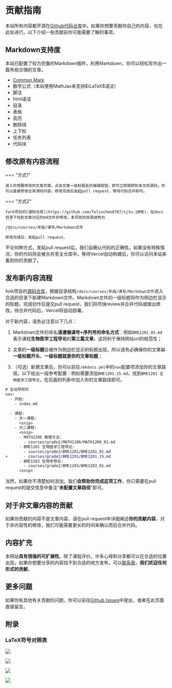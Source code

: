 # 贡献指南

本站所有内容都开源在[Github代码仓库](https://github.com/felixchen0707/sjtu-iBME)中。如果你想要贡献你自己的内容，也在此处进行。以下介绍一些贡献前你可能需要了解的事项。

## Markdown支持度

本站已配置了较为完备的Markdown插件，利用Markdown，你可以轻松写作出一篇布局合理的文章。

+ [Common Mark](https://commonmark.org/help/)
+ 数学公式（本站使用MathJax来支持$\LaTeX$语法）
+ 脚注
+ html语法
+ 目录
+ 表格
+ 高亮
+ 删除线
+ 上下标
+ 任务列表
+ 代码块

## 修改原有内容流程

=== "方式1"

    进入你想要修改的文章页面，点击文章一级标题处的编辑按钮，即可立即跳转到本文的源码。你可以直接修改仓库源码内容，修改完成后发起pull request，等待代码合并即可。

=== "方式2"

    fork项目的[源码仓库](https://github.com/felixchen0707/sjtu-iBME)，在docs目录下找到文章对应的md文件并修改。本项目的目录结构为
    ```
    /docs/courses/年级/课号/Markdown文件
    ```
    修改完成后，发起pull request。

不论何种方式，发起pull request后，我们会确认代码的正确性。如果没有特殊情况，你的代码将会被合并至主仓库中。等待Vercel自动构建后，你可以访问本站来看到你的贡献了。

## 发布新内容流程

fork项目的[源码仓库](https://github.com/felixchen0707/sjtu-iBME)，根据目录结构`/docs/courses/年级/课号/Markdown文件`进入合适的目录下新建Markdown文件。Markdown文件的一级标题将作为侧边栏显示的标题。完成创作后提交pull request，我们将尽快review并合并代码或做出修改。待合并代码后，Vercel将自动部署。

对于新内容，请务必注意以下几点：

1. Markdown文件的命名**请遵循课号+序列号的命名方式**：例如`BME1201_03.md`表示课程**生物医学工程导论**的**第三篇文章**，这将利于保持网站url的规范性；
   
2. 文章的**一级标题**会被作为侧边栏显示的标题出现，所以请务必确保你的文章**以一级标题开头**。**一级标题就是你的文章标题**；
   
3. （可选）新建文章后，你可以前往`/mkdocs.yml`中的`nav`配置项添加你的文章路径。以下给出一段参考配置：例如需要添加`BME1201_15.md`，找到`BME1201 生物医学工程导论`，在后面的列表中加入你的文章路径即可。
```diff
# 全站导航栏
nav:
  - 开始:
    - index.md
    
  - 课程:
    - 大一课程:
      <snip>
    - 大二课程:
      <snip>
      - MATH1206 数理方法:
        - courses/grade2/MATH1206/MATH1206_01.md
      - BME1201 生物医学工程导论:
        - courses/grade2/BME1201/BME1201_01.md
+       - courses/grade2/BME1201/BME1201_15.md
      - BME1203 生物学导论:
        - courses/grade2/BME1203/BME1203_01.md
      <snip>
```
当然，如果你不清楚如何添加，我们**会帮助你完成这项工作**，你只需要在pull request的提交信息中备注“**未配置文章路径**”即可。
   
## 对于非文章内容的贡献

如果你贡献的内容不是文章内容，请在pull request中详细阐述**你的贡献内容**。对于非内容性的修改，我们可能需要更长的时间来确认而后合并代码。

## 内容扩充

本网站**具有很强的可扩展性**。除了课程评价，许多心得和分享都可以在合适的位置出现。如果你想要分享的内容找不到合适的地方发布，可以[联系我](mailto:felix_chen@sjtu.edu.cn)，**我们欢迎任何形式的贡献**。

## 更多问题

如果你有其他有关贡献的问题，你可以前往[Github Issues](https://github.com/felixchen0707/sjtu-iBME/issues)中提出，或者在此页面直接留言。

## 附录

### LaTeX符号对照表

![](../assets/images/site/tex_commands/1.png)

![](../assets/images/site/tex_commands/2.png)

![](../assets/images/site/tex_commands/3.png)

![](../assets/images/site/tex_commands/4.png)
